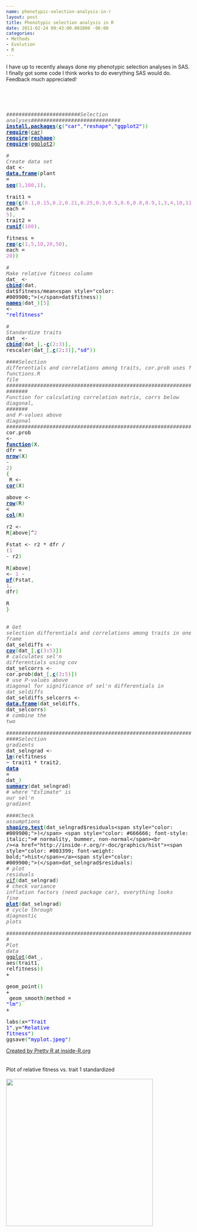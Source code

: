 ```yaml
--- 
name: phenotypic-selection-analysis-in-r
layout: post
title: Phenotypic selection analysis in R
date: 2011-02-24 09:43:00.001000 -06:00
categories: 
- Methods
- Evolution
- R
---
```

I have up to recently always done my phenotypic selection analyses in SAS. I finally got some code I think works to do everything SAS would do. Feedback much appreciated!<br /><br /><br /><br /><div style="overflow: auto;"><div class="geshifilter"><pre class="r geshifilter-R" style="font-family: monospace;"><span style="color: #666666; font-style: italic;">########################Selection analyses#############################</span><br /><a href="http://inside-r.org/r-doc/utils/install.packages"><span style="color: #003399; font-weight: bold;">install.packages</span></a><span style="color: #009900;">(</span><a href="http://inside-r.org/r-doc/base/c"><span style="color: #003399; font-weight: bold;">c</span></a><span style="color: #009900;">(</span><span style="color: blue;">"car"</span><span style="color: #339933;">,</span><span style="color: blue;">"reshape"</span><span style="color: #339933;">,</span><span style="color: blue;">"ggplot2"</span><span style="color: #009900;">)</span><span style="color: #009900;">)</span><br /><a href="http://inside-r.org/r-doc/base/require"><span style="color: #003399; font-weight: bold;">require</span></a><span style="color: #009900;">(</span><a href="http://inside-r.org/packages/cran/car">car</a><span style="color: #009900;">)</span><br /><a href="http://inside-r.org/r-doc/base/require"><span style="color: #003399; font-weight: bold;">require</span></a><span style="color: #009900;">(</span><a href="http://inside-r.org/r-doc/stats/reshape"><span style="color: #003399; font-weight: bold;">reshape</span></a><span style="color: #009900;">)</span><br /><a href="http://inside-r.org/r-doc/base/require"><span style="color: #003399; font-weight: bold;">require</span></a><span style="color: #009900;">(</span><a href="http://inside-r.org/packages/cran/ggplot2">ggplot2</a><span style="color: #009900;">)</span><br />&nbsp;<br /><span style="color: #666666; font-style: italic;"># Create data set</span><br />dat &lt;- <a href="http://inside-r.org/r-doc/base/data.frame"><span style="color: #003399; font-weight: bold;">data.frame</span></a><span style="color: #009900;">(</span>plant = <a href="http://inside-r.org/r-doc/base/seq"><span style="color: #003399; font-weight: bold;">seq</span></a><span style="color: #009900;">(</span><span style="color: #cc66cc;">1</span><span style="color: #339933;">,</span><span style="color: #cc66cc;">100</span><span style="color: #339933;">,</span><span style="color: #cc66cc;">1</span><span style="color: #009900;">)</span><span style="color: #339933;">,</span><br /> trait1 = <a href="http://inside-r.org/r-doc/base/rep"><span style="color: #003399; font-weight: bold;">rep</span></a><span style="color: #009900;">(</span><a href="http://inside-r.org/r-doc/base/c"><span style="color: #003399; font-weight: bold;">c</span></a><span style="color: #009900;">(</span><span style="color: #cc66cc;">0.1</span><span style="color: #339933;">,</span><span style="color: #cc66cc;">0.15</span><span style="color: #339933;">,</span><span style="color: #cc66cc;">0.2</span><span style="color: #339933;">,</span><span style="color: #cc66cc;">0.21</span><span style="color: #339933;">,</span><span style="color: #cc66cc;">0.25</span><span style="color: #339933;">,</span><span style="color: #cc66cc;">0.3</span><span style="color: #339933;">,</span><span style="color: #cc66cc;">0.5</span><span style="color: #339933;">,</span><span style="color: #cc66cc;">0.6</span><span style="color: #339933;">,</span><span style="color: #cc66cc;">0.8</span><span style="color: #339933;">,</span><span style="color: #cc66cc;">0.9</span><span style="color: #339933;">,</span><span style="color: #cc66cc;">1</span><span style="color: #339933;">,</span><span style="color: #cc66cc;">3</span><span style="color: #339933;">,</span><span style="color: #cc66cc;">4</span><span style="color: #339933;">,</span><span style="color: #cc66cc;">10</span><span style="color: #339933;">,</span><span style="color: #cc66cc;">11</span><span style="color: #339933;">,</span><span style="color: #cc66cc;">12</span><span style="color: #339933;">,</span><span style="color: #cc66cc;">13</span><span style="color: #339933;">,</span><span style="color: #cc66cc;">14</span><span style="color: #339933;">,</span><span style="color: #cc66cc;">15</span><span style="color: #339933;">,</span><span style="color: #cc66cc;">16</span><span style="color: #009900;">)</span><span style="color: #339933;">,</span> each = <span style="color: #cc66cc;">5</span><span style="color: #009900;">)</span><span style="color: #339933;">,</span> trait2 = <a href="http://inside-r.org/r-doc/stats/runif"><span style="color: #003399; font-weight: bold;">runif</span></a><span style="color: #009900;">(</span><span style="color: #cc66cc;">100</span><span style="color: #009900;">)</span><span style="color: #339933;">,</span><br /> fitness = <a href="http://inside-r.org/r-doc/base/rep"><span style="color: #003399; font-weight: bold;">rep</span></a><span style="color: #009900;">(</span><a href="http://inside-r.org/r-doc/base/c"><span style="color: #003399; font-weight: bold;">c</span></a><span style="color: #009900;">(</span><span style="color: #cc66cc;">1</span><span style="color: #339933;">,</span><span style="color: #cc66cc;">5</span><span style="color: #339933;">,</span><span style="color: #cc66cc;">10</span><span style="color: #339933;">,</span><span style="color: #cc66cc;">20</span><span style="color: #339933;">,</span><span style="color: #cc66cc;">50</span><span style="color: #009900;">)</span><span style="color: #339933;">,</span> each = <span style="color: #cc66cc;">20</span><span style="color: #009900;">)</span><span style="color: #009900;">)</span><br />&nbsp;<br /><span style="color: #666666; font-style: italic;"># Make relative fitness column</span><br />dat_ &lt;- <a href="http://inside-r.org/r-doc/base/cbind"><span style="color: #003399; font-weight: bold;">cbind</span></a><span style="color: #009900;">(</span>dat<span style="color: #339933;">,</span> dat$fitness/mean<span style="color: #009900;">(</span>dat$fitness<span style="color: #009900;">)</span><span style="color: #009900;">)</span><br /><a href="http://inside-r.org/r-doc/base/names"><span style="color: #003399; font-weight: bold;">names</span></a><span style="color: #009900;">(</span>dat_<span style="color: #009900;">)</span><span style="color: #009900;">[</span><span style="color: #cc66cc;">5</span><span style="color: #009900;">]</span> &lt;- <span style="color: blue;">"relfitness"</span><br />&nbsp;<br /><span style="color: #666666; font-style: italic;"># Standardize traits</span><br />dat_ &lt;- <a href="http://inside-r.org/r-doc/base/cbind"><span style="color: #003399; font-weight: bold;">cbind</span></a><span style="color: #009900;">(</span>dat_<span style="color: #009900;">[</span><span style="color: #339933;">,</span>-<a href="http://inside-r.org/r-doc/base/c"><span style="color: #003399; font-weight: bold;">c</span></a><span style="color: #009900;">(</span><span style="color: #cc66cc;">2</span>:<span style="color: #cc66cc;">3</span><span style="color: #009900;">)</span><span style="color: #009900;">]</span><span style="color: #339933;">,</span> rescaler<span style="color: #009900;">(</span>dat_<span style="color: #009900;">[</span><span style="color: #339933;">,</span><a href="http://inside-r.org/r-doc/base/c"><span style="color: #003399; font-weight: bold;">c</span></a><span style="color: #009900;">(</span><span style="color: #cc66cc;">2</span>:<span style="color: #cc66cc;">3</span><span style="color: #009900;">)</span><span style="color: #009900;">]</span><span style="color: #339933;">,</span><span style="color: blue;">"sd"</span><span style="color: #009900;">)</span><span style="color: #009900;">)</span><br />&nbsp;<br /><span style="color: #666666; font-style: italic;">####Selection differentials and correlations among traits, cor.prob uses function in functions.R file</span><br /><span style="color: #666666; font-style: italic;">############################################################################</span><br /><span style="color: #666666; font-style: italic;">####### Function for calculating correlation matrix, corrs below diagonal,</span><br /><span style="color: #666666; font-style: italic;">####### and P-values above diagonal</span><br /><span style="color: #666666; font-style: italic;">############################################################################</span><br />cor.prob &lt;- <a href="http://inside-r.org/r-doc/base/function"><span style="color: #003399; font-weight: bold;">function</span></a><span style="color: #009900;">(</span>X<span style="color: #339933;">,</span> dfr = <a href="http://inside-r.org/r-doc/base/nrow"><span style="color: #003399; font-weight: bold;">nrow</span></a><span style="color: #009900;">(</span>X<span style="color: #009900;">)</span> - <span style="color: #cc66cc;">2</span><span style="color: #009900;">)</span> <span style="color: #009900;">{</span><br />         R &lt;- <a href="http://inside-r.org/r-doc/stats/cor"><span style="color: #003399; font-weight: bold;">cor</span></a><span style="color: #009900;">(</span>X<span style="color: #009900;">)</span><br />         above &lt;- <a href="http://inside-r.org/r-doc/base/row"><span style="color: #003399; font-weight: bold;">row</span></a><span style="color: #009900;">(</span>R<span style="color: #009900;">)</span> &lt; <a href="http://inside-r.org/r-doc/base/col"><span style="color: #003399; font-weight: bold;">col</span></a><span style="color: #009900;">(</span>R<span style="color: #009900;">)</span><br />         r2 &lt;- R<span style="color: #009900;">[</span>above<span style="color: #009900;">]</span>^<span style="color: #cc66cc;">2</span><br />         Fstat &lt;- r2 * dfr / <span style="color: #009900;">(</span><span style="color: #cc66cc;">1</span> - r2<span style="color: #009900;">)</span><br />         R<span style="color: #009900;">[</span>above<span style="color: #009900;">]</span> &lt;- <span style="color: #cc66cc;">1</span> - <a href="http://inside-r.org/r-doc/stats/pf"><span style="color: #003399; font-weight: bold;">pf</span></a><span style="color: #009900;">(</span>Fstat<span style="color: #339933;">,</span> <span style="color: #cc66cc;">1</span><span style="color: #339933;">,</span> dfr<span style="color: #009900;">)</span><br />         R<br /><span style="color: #009900;">}</span> <br />&nbsp;<br /><span style="color: #666666; font-style: italic;"># Get selection differentials and correlations among traits in one data frame</span><br />dat_seldiffs &lt;- <a href="http://inside-r.org/r-doc/stats/cov"><span style="color: #003399; font-weight: bold;">cov</span></a><span style="color: #009900;">(</span>dat_<span style="color: #009900;">[</span><span style="color: #339933;">,</span><a href="http://inside-r.org/r-doc/base/c"><span style="color: #003399; font-weight: bold;">c</span></a><span style="color: #009900;">(</span><span style="color: #cc66cc;">3</span>:<span style="color: #cc66cc;">5</span><span style="color: #009900;">)</span><span style="color: #009900;">]</span><span style="color: #009900;">)</span> <span style="color: #666666; font-style: italic;"># calculates sel'n differentials using cov</span><br />dat_selcorrs &lt;- cor.prob<span style="color: #009900;">(</span>dat_<span style="color: #009900;">[</span><span style="color: #339933;">,</span><a href="http://inside-r.org/r-doc/base/c"><span style="color: #003399; font-weight: bold;">c</span></a><span style="color: #009900;">(</span><span style="color: #cc66cc;">3</span>:<span style="color: #cc66cc;">5</span><span style="color: #009900;">)</span><span style="color: #009900;">]</span><span style="color: #009900;">)</span> <span style="color: #666666; font-style: italic;"># use P-values above diagonal for significance of sel'n differentials in dat_seldiffs</span><br />dat_seldiffs_selcorrs &lt;- <a href="http://inside-r.org/r-doc/base/data.frame"><span style="color: #003399; font-weight: bold;">data.frame</span></a><span style="color: #009900;">(</span>dat_seldiffs<span style="color: #339933;">,</span> dat_selcorrs<span style="color: #009900;">)</span> <span style="color: #666666; font-style: italic;"># combine the two</span><br />&nbsp;<br /><span style="color: #666666; font-style: italic;">##########################################################################</span><br /><span style="color: #666666; font-style: italic;">####Selection gradients</span><br />dat_selngrad &lt;- <a href="http://inside-r.org/r-doc/stats/lm"><span style="color: #003399; font-weight: bold;">lm</span></a><span style="color: #009900;">(</span>relfitness ~ trait1 * trait2<span style="color: #339933;">,</span> <a href="http://inside-r.org/r-doc/utils/data"><span style="color: #003399; font-weight: bold;">data</span></a> = dat_<span style="color: #009900;">)</span><br /><a href="http://inside-r.org/r-doc/base/summary"><span style="color: #003399; font-weight: bold;">summary</span></a><span style="color: #009900;">(</span>dat_selngrad<span style="color: #009900;">)</span> <span style="color: #666666; font-style: italic;"># where "Estimate" is our sel'n gradient</span><br />&nbsp;<br /><span style="color: #666666; font-style: italic;">####Check assumptions</span><br /><a href="http://inside-r.org/r-doc/stats/shapiro.test"><span style="color: #003399; font-weight: bold;">shapiro.test</span></a><span style="color: #009900;">(</span>dat_selngrad$residuals<span style="color: #009900;">)</span> <span style="color: #666666; font-style: italic;"># normality, bummer, non-normal</span><br /><a href="http://inside-r.org/r-doc/graphics/hist"><span style="color: #003399; font-weight: bold;">hist</span></a><span style="color: #009900;">(</span>dat_selngrad$residuals<span style="color: #009900;">)</span> <span style="color: #666666; font-style: italic;"># plot residuals</span><br /><a href="http://inside-r.org/packages/cran/VIF">vif</a><span style="color: #009900;">(</span>dat_selngrad<span style="color: #009900;">)</span> <span style="color: #666666; font-style: italic;"># check variance inflation factors (need package car), everything looks fine</span><br /><a href="http://inside-r.org/r-doc/graphics/plot"><span style="color: #003399; font-weight: bold;">plot</span></a><span style="color: #009900;">(</span>dat_selngrad<span style="color: #009900;">)</span> <span style="color: #666666; font-style: italic;"># cycle through diagnostic plots</span><br />&nbsp;<br /><span style="color: #666666; font-style: italic;">############################################################################</span><br /><span style="color: #666666; font-style: italic;"># Plot data</span><br /><a href="http://inside-r.org/packages/cran/ggplot">ggplot</a><span style="color: #009900;">(</span>dat_<span style="color: #339933;">,</span> aes<span style="color: #009900;">(</span>trait1<span style="color: #339933;">,</span> relfitness<span style="color: #009900;">)</span><span style="color: #009900;">)</span> +<br /> geom_point<span style="color: #009900;">(</span><span style="color: #009900;">)</span> +<br /> geom_smooth<span style="color: #009900;">(</span>method = <span style="color: blue;">"lm"</span><span style="color: #009900;">)</span> +<br /> labs<span style="color: #009900;">(</span>x=<span style="color: blue;">"Trait 1"</span><span style="color: #339933;">,</span>y=<span style="color: blue;">"Relative fitness"</span><span style="color: #009900;">)</span><br />ggsave<span style="color: #009900;">(</span><span style="color: blue;">"myplot.jpeg"</span><span style="color: #009900;">)</span></pre></div></div><a href="http://www.inside-r.org/pretty-r" title="Created by Pretty R at inside-R.org">Created by Pretty R at inside-R.org</a><br /><br /><br />Plot of relative fitness vs. trait 1 standardized<br /><br /><div class="separator" style="clear: both; text-align: center;"><a href="http://2.bp.blogspot.com/-OVQl92LOmZY/TWZ8RW9lHlI/AAAAAAAAEaQ/MGB39Lyghig/s1600/myplot.jpeg" imageanchor="1" style="clear: left; float: left; margin-bottom: 1em; margin-right: 1em;"><img border="0" height="400" src="http://2.bp.blogspot.com/-OVQl92LOmZY/TWZ8RW9lHlI/AAAAAAAAEaQ/MGB39Lyghig/s400/myplot.jpeg" width="400" /></a></div>
